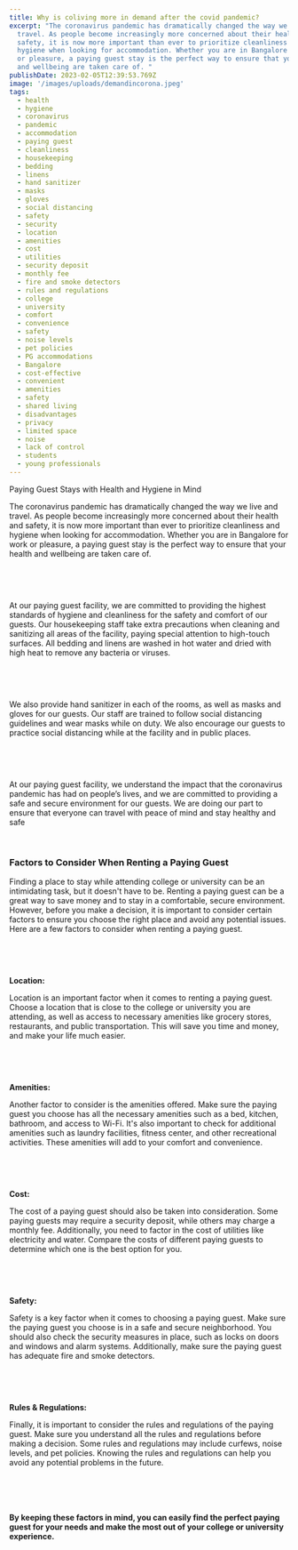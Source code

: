 ```yaml
---
title: Why is coliving more in demand after the covid pandemic?
excerpt: "The coronavirus pandemic has dramatically changed the way we live and
  travel. As people become increasingly more concerned about their health and
  safety, it is now more important than ever to prioritize cleanliness and
  hygiene when looking for accommodation. Whether you are in Bangalore for work
  or pleasure, a paying guest stay is the perfect way to ensure that your health
  and wellbeing are taken care of. "
publishDate: 2023-02-05T12:39:53.769Z
image: '/images/uploads/demandincorona.jpeg'
tags:
  - health
  - hygiene
  - coronavirus
  - pandemic
  - accommodation
  - paying guest
  - cleanliness
  - housekeeping
  - bedding
  - linens
  - hand sanitizer
  - masks
  - gloves
  - social distancing
  - safety
  - security
  - location
  - amenities
  - cost
  - utilities
  - security deposit
  - monthly fee
  - fire and smoke detectors
  - rules and regulations
  - college
  - university
  - comfort
  - convenience
  - safety
  - noise levels
  - pet policies
  - PG accommodations
  - Bangalore
  - cost-effective
  - convenient
  - amenities
  - safety
  - shared living
  - disadvantages
  - privacy
  - limited space
  - noise
  - lack of control
  - students
  - young professionals
---
```



<!--StartFragment-->

Paying Guest Stays with Health and Hygiene in Mind

The coronavirus pandemic has dramatically changed the way we live and travel. As people become increasingly more concerned about their health and safety, it is now more important than ever to prioritize cleanliness and hygiene when looking for accommodation. Whether you are in Bangalore for work or pleasure, a paying guest stay is the perfect way to ensure that your health and wellbeing are taken care of.

 

 

At our paying guest facility, we are committed to providing the highest standards of hygiene and cleanliness for the safety and comfort of our guests. Our housekeeping staff take extra precautions when cleaning and sanitizing all areas of the facility, paying special attention to high-touch surfaces. All bedding and linens are washed in hot water and dried with high heat to remove any bacteria or viruses.

 

 

We also provide hand sanitizer in each of the rooms, as well as masks and gloves for our guests. Our staff are trained to follow social distancing guidelines and wear masks while on duty. We also encourage our guests to practice social distancing while at the facility and in public places.

 

 

At our paying guest facility, we understand the impact that the coronavirus pandemic has had on people’s lives, and we are committed to providing a safe and secure environment for our guests. We are doing our part to ensure that everyone can travel with peace of mind and stay healthy and safe

 

### **Factors to Consider When Renting a Paying Guest**





Finding a place to stay while attending college or university can be an intimidating task, but it doesn't have to be. Renting a paying guest can be a great way to save money and to stay in a comfortable, secure environment. However, before you make a decision, it is important to consider certain factors to ensure you choose the right place and avoid any potential issues. Here are a few factors to consider when renting a paying guest.

 

 

**Location:**

Location is an important factor when it comes to renting a paying guest. Choose a location that is close to the college or university you are attending, as well as access to necessary amenities like grocery stores, restaurants, and public transportation. This will save you time and money, and make your life much easier.

 

 

**Amenities:**

Another factor to consider is the amenities offered. Make sure the paying guest you choose has all the necessary amenities such as a bed, kitchen, bathroom, and access to Wi-Fi. It's also important to check for additional amenities such as laundry facilities, fitness center, and other recreational activities. These amenities will add to your comfort and convenience.

 

 

**Cost:**

The cost of a paying guest should also be taken into consideration. Some paying guests may require a security deposit, while others may charge a monthly fee. Additionally, you need to factor in the cost of utilities like electricity and water. Compare the costs of different paying guests to determine which one is the best option for you.

 

 

**Safety:**

Safety is a key factor when it comes to choosing a paying guest. Make sure the paying guest you choose is in a safe and secure neighborhood. You should also check the security measures in place, such as locks on doors and windows and alarm systems. Additionally, make sure the paying guest has adequate fire and smoke detectors.

 

 

**Rules & Regulations:**

Finally, it is important to consider the rules and regulations of the paying guest. Make sure you understand all the rules and regulations before making a decision. Some rules and regulations may include curfews, noise levels, and pet policies. Knowing the rules and regulations can help you avoid any potential problems in the future.

 

 

#### By keeping these factors in mind, you can easily find the perfect paying guest for your needs and make the most out of your college or university experience.

 

<!--EndFragment-->